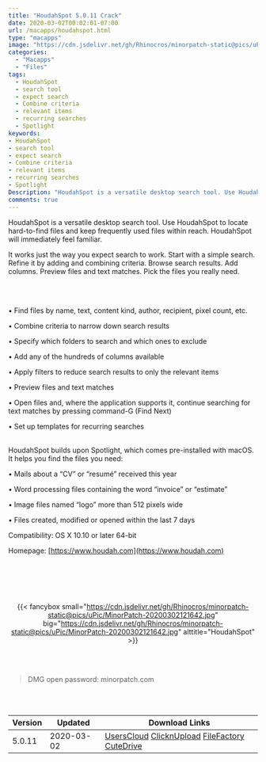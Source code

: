 ```yaml
---
title: "HoudahSpot 5.0.11 Crack"
date: 2020-03-02T00:02:01-07:00
url: /macapps/houdahspot.html
type: "macapps"
image: "https://cdn.jsdelivr.net/gh/Rhinocros/minorpatch-static@pics/uPic/mRNOFB.png"
categories:
  - "Macapps"
  - "Files"
tags:
  - HoudahSpot
  - search tool
  - expect search
  - Combine criteria
  - relevant items
  - recurring searches
  - Spotlight
keywords:
- HoudahSpot
- search tool
- expect search
- Combine criteria
- relevant items
- recurring searches
- Spotlight
Description: "HoudahSpot is a versatile desktop search tool. Use HoudahSpot to locate hard-to-find files and keep frequently used files within reach. HoudahSpot will immediately feel familiar"
comments: true
---
```


HoudahSpot is a versatile desktop search tool. Use HoudahSpot to locate hard-to-find files and keep frequently used files within reach. HoudahSpot will immediately feel familiar.

It works just the way you expect search to work. Start with a simple search. Refine it by adding and combining criteria. Browse search results. Add columns. Preview files and text matches. Pick the files you really need.

<br>
<br>

•    Find files by name, text, content kind, author, recipient, pixel count, etc.

•    Combine criteria to narrow down search results

•    Specify which folders to search and which ones to exclude

•    Add any of the hundreds of columns available

•    Apply filters to reduce search results to only the relevant items

•    Preview files and text matches

•    Open files and, where the application supports it, continue searching for text matches by pressing command-G (Find Next)

•    Set up templates for recurring searches
<br>
<br>

HoudahSpot builds upon Spotlight, which comes pre-installed with macOS. It helps you find the files you need:

•    Mails about a “CV” or “resumé” received this year

•    Word processing files containing the word “invoice” or “estimate”

•    Image files named “logo” more than 512 pixels wide

•    Files created, modified or opened within the last 7 days


Compatibility: OS X 10.10 or later 64-bit

Homepage: [https://www.houdah.com](https://www.houdah.com)

<br/>
<br/>
<script async src="https://pagead2.googlesyndication.com/pagead/js/adsbygoogle.js"></script>
<ins class="adsbygoogle"
     style="display:block; text-align:center;"
     data-ad-layout="in-article"
     data-ad-format="fluid"
     data-ad-client="ca-pub-8746275014476192"
     data-ad-slot="5144997159"></ins>
<script>
     (adsbygoogle = window.adsbygoogle || []).push({});
</script>
<br/>
<br/>


<center>

{{< fancybox small="https://cdn.jsdelivr.net/gh/Rhinocros/minorpatch-static@pics/uPic/MinorPatch-20200302121642.jpg" big="https://cdn.jsdelivr.net/gh/Rhinocros/minorpatch-static@pics/uPic/MinorPatch-20200302121642.jpg" alttitle="HoudahSpot" >}}

</center>

<br/>
<br/>


> DMG open password: minorpatch.com

<br/>

<br/>
<div id="history_version" class="history_version">

| Version | Updated | Download Links |
| ---- | ---- | ---- |
| 5.0.11 | 2020-03-02 | [UsersCloud](https://ouo.io/arI8HW)   [ClicknUpload](https://ouo.io/uIvmaT)   [FileFactory](https://ouo.io/UhjYpEw)   [CuteDrive](https://ouo.io/whZZa3) |

</div>
